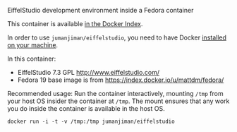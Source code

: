 EiffelStudio development environment inside a Fedora container

This container is available [in the Docker Index](https://index.docker.io/u/jumanjiman/eiffelstudio/).

In order to use `jumanjiman/eiffelstudio`,
you need to have Docker [installed on your machine](http://www.docker.io/gettingstarted/#anchor-0).

In this container:

- EiffelStudio 7.3 GPL  http://www.eiffelstudio.com/
- Fedora 19 base image is from https://index.docker.io/u/mattdm/fedora/

Recommended usage: Run the container interactively, mounting `/tmp`
from your host OS insider the container at `/tmp`. The mount
ensures that any work you do inside the container is available
in the host OS.

`docker run -i -t -v /tmp:/tmp jumanjiman/eiffelstudio`
